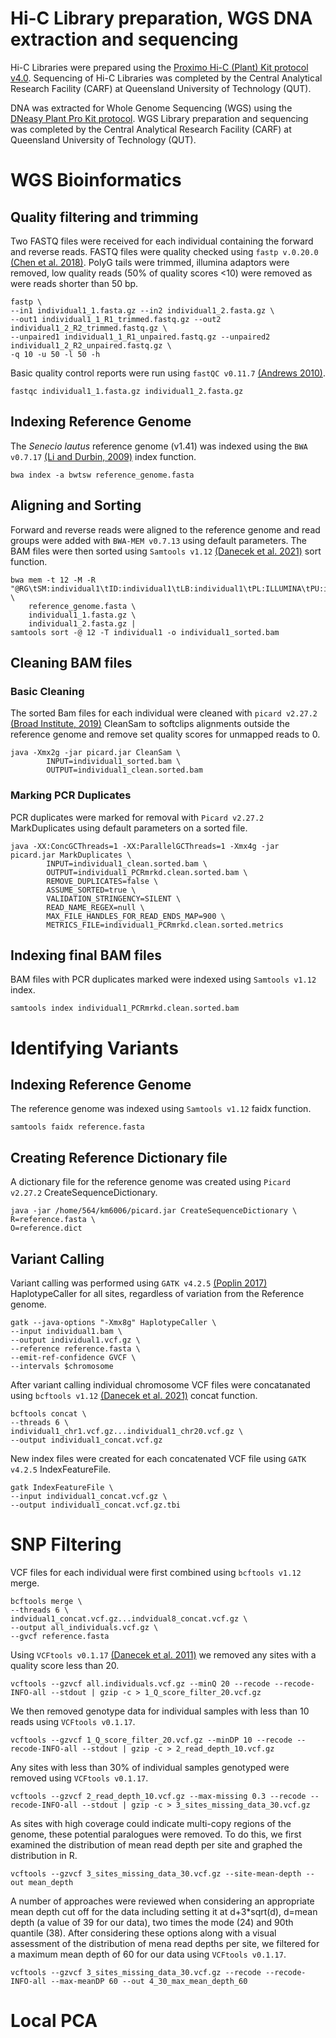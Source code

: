 # Hi-C Library preparation, WGS DNA extraction and sequencing
Hi-C Libraries were prepared using the [Proximo Hi-C (Plant) Kit protocol v4.0](https://github.com/KathleenMcLay/Honours_research_project/blob/main/Laboratory/Proximo_Hi-C_Plant_Kit_Protocol_v4.0_20210208.pdf). 
Sequencing of Hi-C Libraries was completed by the Central Analytical Research Facility (CARF) at Queensland University of Technology (QUT).

DNA was extracted for Whole Genome Sequencing (WGS) using the [DNeasy Plant Pro Kit protocol](https://github.com/KathleenMcLay/Honours_research_project/blob/main/Laboratory/DNeasy%20Plant%20Pro%20Kit%20Protocol.pdf).
WGS Library preparation and sequencing was completed by the Central Analytical Research Facility (CARF) at Queensland University of Technology (QUT).

# WGS Bioinformatics  

## Quality filtering and trimming 

Two FASTQ files were received for each individual containing the forward and reverse reads. FASTQ files were quality checked using ```fastp v.0.20.0``` [(Chen et al. 2018)](https://academic.oup.com/bioinformatics/article/34/17/i884/5093234). PolyG tails were trimmed, illumina adaptors were removed, low quality reads (50% of quality scores <10) were removed as were reads shorter than 50 bp. 

```
fastp \
--in1 individual1_1.fasta.gz --in2 individual1_2.fasta.gz \
--out1 individual1_1_R1_trimmed.fastq.gz --out2 individual1_2_R2_trimmed.fastq.gz \
--unpaired1 individual1_1_R1_unpaired.fastq.gz --unpaired2 individual1_2_R2_unpaired.fastq.gz \
-q 10 -u 50 -l 50 -h
```

Basic quality control reports were run using ```fastQC v0.11.7``` [(Andrews 2010)](https://www.bioinformatics.babraham.ac.uk/projects/fastqc/). 

```
fastqc individual1_1.fasta.gz individual1_2.fasta.gz
```

## Indexing Reference Genome

The *Senecio lautus* reference genome (v1.41) was indexed using the ```BWA v0.7.17``` [(Li and Durbin, 2009)](https://academic.oup.com/bioinformatics/article/25/14/1754/225615) index function.

```
bwa index -a bwtsw reference_genome.fasta
```

## Aligning and Sorting 

Forward and reverse reads were aligned to the reference genome and read groups were added with ```BWA-MEM v0.7.13``` using default parameters. The BAM files were then sorted using ```Samtools v1.12``` [(Danecek et al. 2021)](https://academic.oup.com/gigascience/article/10/2/giab008/6137722) sort function.

```
bwa mem -t 12 -M -R "@RG\tSM:individual1\tID:individual1\tLB:individual1\tPL:ILLUMINA\tPU:individual1" \  
    reference_genome.fasta \
    individual1_1.fasta.gz \
    individual1_2.fasta.gz |
samtools sort -@ 12 -T individual1 -o individual1_sorted.bam
```

## Cleaning BAM files

### Basic Cleaning 

The sorted Bam files for each individual were cleaned with ```picard v2.27.2``` [(Broad Institute, 2019)](http://broadinstitute.github.io/picard/) CleanSam to softclips alignments outside the reference genome and remove set quality scores for unmapped reads to 0.

```
java -Xmx2g -jar picard.jar CleanSam \
        INPUT=individual1_sorted.bam \
        OUTPUT=individual1_clean.sorted.bam
```

### Marking PCR Duplicates 

PCR duplicates were marked for removal with ```Picard v2.27.2``` MarkDuplicates using default parameters on a sorted file. 

```
java -XX:ConcGCThreads=1 -XX:ParallelGCThreads=1 -Xmx4g -jar picard.jar MarkDuplicates \
        INPUT=individual1_clean.sorted.bam \
        OUTPUT=individual1_PCRmrkd.clean.sorted.bam \
        REMOVE_DUPLICATES=false \
        ASSUME_SORTED=true \
        VALIDATION_STRINGENCY=SILENT \
        READ_NAME_REGEX=null \
        MAX_FILE_HANDLES_FOR_READ_ENDS_MAP=900 \
        METRICS_FILE=individual1_PCRmrkd.clean.sorted.metrics
```

## Indexing final BAM files 

BAM files with PCR duplicates marked were indexed using ```Samtools v1.12``` index.

```
samtools index individual1_PCRmrkd.clean.sorted.bam
```

# Identifying Variants 

## Indexing Reference Genome 

The reference genome was indexed using ```Samtools v1.12``` faidx function. 

```
samtools faidx reference.fasta
```

## Creating Reference Dictionary file 

A dictionary file for the reference genome was created using ```Picard v2.27.2``` CreateSequenceDictionary. 

```
java -jar /home/564/km6006/picard.jar CreateSequenceDictionary \
R=reference.fasta \
O=reference.dict 
```

## Variant Calling 
Variant calling was performed using ```GATK v4.2.5``` [(Poplin 2017)](https://www.biorxiv.org/content/10.1101/201178v3) HaplotypeCaller for all sites, regardless of variation from the Reference genome. 

```
gatk --java-options "-Xmx8g" HaplotypeCaller \
--input individual1.bam \
--output individual1.vcf.gz \
--reference reference.fasta \
--emit-ref-confidence GVCF \
--intervals $chromosome 
```

After variant calling individual chromosome VCF files were concatanated using ```bcftools v1.12``` [(Danecek et al. 2021)](https://academic.oup.com/gigascience/article/10/2/giab008/6137722) concat function.

```
bcftools concat \
--threads 6 \
individual1_chr1.vcf.gz...individual1_chr20.vcf.gz \
--output individual1_concat.vcf.gz
```
New index files were created for each concatenated VCF file using ```GATK v4.2.5``` IndexFeatureFile. 

```
gatk IndexFeatureFile \
--input individual1_concat.vcf.gz \
--output individual1_concat.vcf.gz.tbi
```

# SNP Filtering 

VCF files for each individual were first combined using ```bcftools v1.12``` merge. 

```
bcftools merge \
--threads 6 \
indvidual1_concat.vcf.gz...indvidual8_concat.vcf.gz \
--output all_individuals.vcf.gz \
--gvcf reference.fasta
```

Using ```VCFtools v0.1.17``` [(Danecek et al. 2011)](https://academic.oup.com/bioinformatics/article/27/15/2156/402296) we removed any sites with a quality score less than 20. 

```
vcftools --gzvcf all.individuals.vcf.gz --minQ 20 --recode --recode-INFO-all --stdout | gzip -c > 1_Q_score_filter_20.vcf.gz
```

We then removed genotype data for individual samples with less than 10 reads using ```VCFtools v0.1.17```. 

```
vcftools --gzvcf 1_Q_score_filter_20.vcf.gz --minDP 10 --recode --recode-INFO-all --stdout | gzip -c > 2_read_depth_10.vcf.gz
```

Any sites with less than 30% of individual samples genotyped were removed using ```VCFtools v0.1.17```. 

```
vcftools --gzvcf 2_read_depth_10.vcf.gz --max-missing 0.3 --recode --recode-INFO-all --stdout | gzip -c > 3_sites_missing_data_30.vcf.gz
```

As sites with high coverage could indicate multi-copy regions of the genome, these potential paralogues were removed. To do this, we first examined the distribution of mean read depth per site and graphed the distribution in R. 

```
vcftools --gzvcf 3_sites_missing_data_30.vcf.gz --site-mean-depth --out mean_depth
```

A number of approaches were reviewed when considering an appropriate mean depth cut off for the data including setting it at d+3*sqrt(d), d=mean depth (a value of 39 for our data), two times the mode (24) and 90th quantile (38). After considering these options along with a visual assessment of the distribution of mena read depths per site, we filtered for a maximum mean depth of 60 for our data using ```VCFtools v0.1.17```.

```
vcftools --gzvcf 3_sites_missing_data_30.vcf.gz --recode --recode-INFO-all --max-meanDP 60 --out 4_30_max_mean_depth_60
```

# Local PCA

